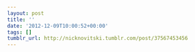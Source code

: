 ```yaml
---
layout: post
title: ''
date: '2012-12-09T10:00:52+00:00'
tags: []
tumblr_url: http://nicknovitski.tumblr.com/post/37567453456
---
```

